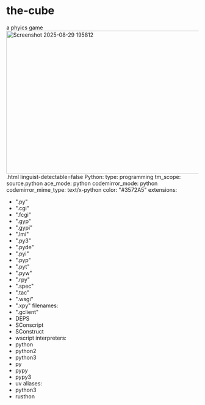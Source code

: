 # the-cube
a phyics game
<img width="989" height="374" alt="Screenshot 2025-08-29 195812" src="https://github.com/user-attachments/assets/50f34bb9-069c-4244-80d5-fd3b988ed236" />
.html linguist-detectable=false
Python:
  type: programming
  tm_scope: source.python
  ace_mode: python
  codemirror_mode: python
  codemirror_mime_type: text/x-python
  color: "#3572A5"
  extensions:
  - ".py"
  - ".cgi"
  - ".fcgi"
  - ".gyp"
  - ".gypi"
  - ".lmi"
  - ".py3"
  - ".pyde"
  - ".pyi"
  - ".pyp"
  - ".pyt"
  - ".pyw"
  - ".rpy"
  - ".spec"
  - ".tac"
  - ".wsgi"
  - ".xpy"
  filenames:
  - ".gclient"
  - DEPS
  - SConscript
  - SConstruct
  - wscript
  interpreters:
  - python
  - python2
  - python3
  - py
  - pypy
  - pypy3
  - uv
  aliases:
  - python3
  - rusthon
